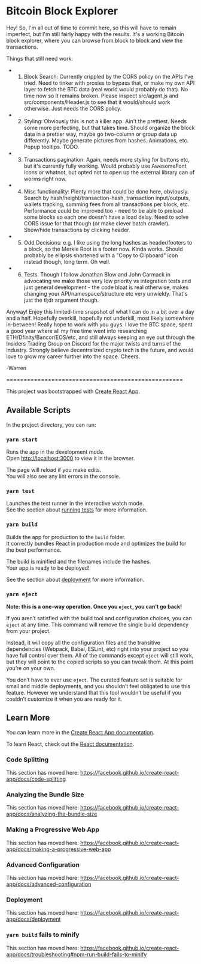 # Bitcoin Block Explorer

Hey!  So, I'm all out of time to commit here, so this will have to remain imperfect, but I'm still fairly happy with the results.   It's a working Bitcoin block explorer, where you can browse from block to block and view the transactions.

Things that still need work:

- 1. Block Search:  Currently crippled by the CORS policy on the APIs I've tried.  Need to tinker with proxies to bypass that, or make my own API layer to fetch the BTC data (real world would probably do that).  No time now so it remains broken.  Please inspect src/agent.js and src/components/Header.js to see that it would/should work otherwise.  Just needs the CORS policy.
- 2. Styling: Obviously this is not a killer app.  Ain't the prettiest.  Needs some more perfecting, but that takes time.  Should organize the block data in a prettier way, maybe go two-column or group data up differently.  Maybe generate pictures from hashes. Animations, etc.  Popup tooltips.  TODO.
- 3. Transactions pagination: Again, needs more styling for buttons etc, but it's currently fully working.  Would probably use AwesomeFont icons or whatnot, but opted not to open up the external library can of worms right now.
- 4. Misc functionality:  Plenty more that could be done here, obviously.  Search by hash/height/transaction-hash, transaction input/outputs, wallets tracking, summing fees from all transactions per block, etc.  Performance could be improved too - need to be able to preload some blocks so each one doesn't have a load delay.  Need to solve CORS issue for that though (or make clever batch crawler).  Show/hide transactions by clicking header. 
- 5. Odd Decisions: e.g. I like using the long hashes as header/footers to a block, so the Merkle Root is a footer now.  Kinda works.  Should probably be ellipsis shortened with a "Copy to Clipboard" icon instead though, long term.  Oh well.
- 6. Tests.  Though I follow Jonathan Blow and John Carmack in advocating we make those very low priority vs integration tests and just general development - the code bloat is real otherwise, makes changing your API/namespace/structure etc very unwieldy. That's just the tl;dr argument though.
 
Anyway!  Enjoy this limited-time snapshot of what I can do in a bit over a day and a half.  Hopefully overkill, hopefully not underkill, most likely somewhere in-between!   Really hope to work with you guys.  I love the BTC space, spent a good year where all my free time went into researching ETH/Dfinity/Bancor/EOS/etc, and still always keeping an eye out through the Insiders Trading Group on Discord for the major twists and turns of the industry.  Strongly believe decentralized crypto tech is the future, and would love to grow my career further into the space.  Cheers.

-Warren


===================================================

This project was bootstrapped with [Create React App](https://github.com/facebook/create-react-app).

## Available Scripts

In the project directory, you can run:

### `yarn start`

Runs the app in the development mode.<br />
Open [http://localhost:3000](http://localhost:3000) to view it in the browser.

The page will reload if you make edits.<br />
You will also see any lint errors in the console.

### `yarn test`

Launches the test runner in the interactive watch mode.<br />
See the section about [running tests](https://facebook.github.io/create-react-app/docs/running-tests) for more information.

### `yarn build`

Builds the app for production to the `build` folder.<br />
It correctly bundles React in production mode and optimizes the build for the best performance.

The build is minified and the filenames include the hashes.<br />
Your app is ready to be deployed!

See the section about [deployment](https://facebook.github.io/create-react-app/docs/deployment) for more information.

### `yarn eject`

**Note: this is a one-way operation. Once you `eject`, you can’t go back!**

If you aren’t satisfied with the build tool and configuration choices, you can `eject` at any time. This command will remove the single build dependency from your project.

Instead, it will copy all the configuration files and the transitive dependencies (Webpack, Babel, ESLint, etc) right into your project so you have full control over them. All of the commands except `eject` will still work, but they will point to the copied scripts so you can tweak them. At this point you’re on your own.

You don’t have to ever use `eject`. The curated feature set is suitable for small and middle deployments, and you shouldn’t feel obligated to use this feature. However we understand that this tool wouldn’t be useful if you couldn’t customize it when you are ready for it.

## Learn More

You can learn more in the [Create React App documentation](https://facebook.github.io/create-react-app/docs/getting-started).

To learn React, check out the [React documentation](https://reactjs.org/).

### Code Splitting

This section has moved here: https://facebook.github.io/create-react-app/docs/code-splitting

### Analyzing the Bundle Size

This section has moved here: https://facebook.github.io/create-react-app/docs/analyzing-the-bundle-size

### Making a Progressive Web App

This section has moved here: https://facebook.github.io/create-react-app/docs/making-a-progressive-web-app

### Advanced Configuration

This section has moved here: https://facebook.github.io/create-react-app/docs/advanced-configuration

### Deployment

This section has moved here: https://facebook.github.io/create-react-app/docs/deployment

### `yarn build` fails to minify

This section has moved here: https://facebook.github.io/create-react-app/docs/troubleshooting#npm-run-build-fails-to-minify
